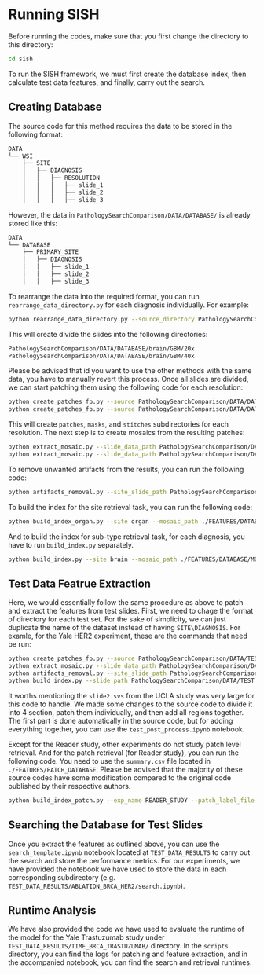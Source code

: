 # Running SISH
Before running the codes, make sure that you first change the directory to this directory:
```bash
cd sish
```
To run the SISH framework, we must first create the database index, then calculate test data features, and finally, carry out the search.

## Creating Database
The source code for this method requires the data to be stored in the following format:
```bash
DATA
└── WSI
    ├── SITE
    │   ├── DIAGNOSIS
    │   │   ├── RESOLUTION
    │   │   │   ├── slide_1
    │   │   │   ├── slide_2
    │   │   │   ├── slide_3
```
However, the data in `PathologySearchComparison/DATA/DATABASE/` is already stored like this:
```bash
DATA
└── DATABASE
    ├── PRIMARY_SITE
    │   ├── DIAGNOSIS
    │   │   ├── slide_1
    │   │   ├── slide_2
    │   │   ├── slide_3
```
To rearrange the data into the required format, you can run `rearrange_data_directory.py` for each diagnosis individually. For example:
```bash
python rearrange_data_directory.py --source_directory PathologySearchComparison/DATA/DATABASE/brain/GBM
```
This will create divide the slides into the following directories:
```bash
PathologySearchComparison/DATA/DATABASE/brain/GBM/20x
PathologySearchComparison/DATA/DATABASE/brain/GBM/40x
```
Please be advised that id you want to use the other methods with the same data, you have to manually revert this process. Once all slides are divided, we can start patching them using the following code for each resolution:
```bash
python create_patches_fp.py --source PathologySearchComparison/DATA/DATABASE/brain/GBM/20x/ --step_size 1024 --patch_size 1024 --seg --patch --stitch --save_dir ./FEATURES/DATABASE/PATCHES/brain/LGG/20x --preset tcga.csv
python create_patches_fp.py --source PathologySearchComparison/DATA/DATABASE/brain/GBM/40x/ --step_size 2048 --patch_size 2048 --seg --patch --stitch --save_dir ./FEATURES/DATABASE/PATCHES/brain/LGG/40x --preset tcga.csv
```
This will create `patches`, `masks`, and `stitches` subdirectories for each resolution. The next step is to  create mosaics from the resulting patches:
```bash
python extract_mosaic.py --slide_data_path PathologySearchComparison/DATA/DATABASE/brain/GBM/20x/ --slide_patch_path ./FEATURES/DATABASE/PATCHES/brain/LGG/20x/patches/ --save_path ./FEATURES/DATABASE/MOSAICS/brain/LGG/20x/
python extract_mosaic.py --slide_data_path PathologySearchComparison/DATA/DATABASE/brain/GBM/20x/ --slide_patch_path ./FEATURES/DATABASE/PATCHES/brain/LGG/40x/patches/ --save_path ./FEATURES/DATABASE/MOSAICS/brain/LGG/40x/
```
To remove unwanted artifacts from the results, you can run the following code:
```bash
python artifacts_removal.py --site_slide_path PathologySearchComparison/DATA/DATABASE/brain  --site_mosaic_path ./FEATURES/DATABASE/MOSAICS/brain
```
To build the index for the site retrieval task, you can run the following code:
```bash
python build_index_organ.py --site organ --mosaic_path ./FEATURES/DATABASE/MOSAICS/ --slide_path PathologySearchComparison/DATA/DATABASE --slide_ext .svs --checkpoint ./checkpoints/model_9.pt --codebook_semantic ./checkpoints/codebook_semantic.pt
```
And to build the index for sub-type retrieval task, for each diagnosis, you have to run `build_index.py` separately.
```bash
python build_index.py --site brain --mosaic_path ./FEATURES/DATABASE/MOSAICS/ --slide_path PathologySearchComparison/DATA/DATABASE --slide_ext .svs --checkpoint ./checkpoints/model_9.pt --codebook_semantic ./checkpoints/codebook_semantic.pt
```

## Test Data Featrue Extraction
Here, we would essentially follow the same procedure as above to patch and extract the features from test slides. First, we need to chage the format of directory for each test set. For the sake of simplicity, we can just duplicate the name of the dataset instead of having `SITE\DIAGNOSIS`. For examle, for the Yale HER2 experiment, these are the commands that need be run:
```bash
python create_patches_fp.py --source PathologySearchComparison/DATA/TEST_DATA/BRCA_TRASTUZUMAB/BRCA_TRASTUZUMAB/20x/ --step_size 1024 --patch_size 1024 --seg --patch --stitch --patch_level 0 --save_dir ./TEST_DATA_RESULTS/TIME_BRCA_TRASTUZUMAB/temp1/PATCHES/BRCA_TRASTUZUMAB/BRCA_TRASTUZUMAB/20x --preset BRCA_TRASTUZUMAB.csv
python extract_mosaic.py --slide_data_path PathologySearchComparison/DATA/TEST_DATA/BRCA_TRASTUZUMAB/BRCA_TRASTUZUMAB/20x/  --slide_patch_path ./TEST_DATA_RESULTS/TIME_BRCA_TRASTUZUMAB/temp1/PATCHES/BRCA_TRASTUZUMAB/BRCA_TRASTUZUMAB/20x/patches/ --save_path ./TEST_DATA_RESULTS/TIME_BRCA_TRASTUZUMAB/temp1/MOSAICS/BRCA_TRASTUZUMAB/BRCA_TRASTUZUMAB/20x/
python artifacts_removal.py --site_slide_path PathologySearchComparison/DATA/TEST_DATA/BRCA_TRASTUZUMAB/  --site_mosaic_path  ./TEST_DATA_RESULTS/TIME_BRCA_TRASTUZUMAB/temp1/MOSAICS/BRCA_TRASTUZUMAB
python build_index.py --slide_path PathologySearchComparison/DATA/TEST_DATA/ --mosaic_path ./TEST_DATA_RESULTS/TIME_BRCA_TRASTUZUMAB/temp1/MOSAICS/ --site BRCA_TRASTUZUMAB --slide_ext svs
```
It worths mentioning the `slide2.svs` from the UCLA study was very large for this code to handle. We made some changes to the source code to divide it into 4 section, patch them individually, and then add all regions together. The first part is done automatically in the source code, but for adding everything together, you can use the `test_post_process.ipynb` notebook.

Except for the Reader study, other experiments do not study patch level retrieval. And for the patch retrieval (for Reader study), you can run the following code. You need to use the `summary.csv` file located in `./FEATURES/PATCH_DATABASE`. Please be advised that the majority of these source codes have some modification compared to the original code published by their respective authors.
```bash
python build_index_patch.py --exp_name READER_STUDY --patch_label_file ./FEATURES/PATCH_DATABASE/summary.csv --patch_data_path ./FEATURES/PATCH_DATABASE/ALL
```

## Searching the Database for Test Slides
Once you extract the features as outlined above, you can use the `search_template.ipynb` notebook located at `TEST_DATA_RESULTS` to carry out the search and store the performance metrics. For our experiments, we have provided the notebook we have used to store the data in each corresponding subdirectory (e.g. `TEST_DATA_RESULTS/ABLATION_BRCA_HER2/search.ipynb`).

## Runtime Analysis
We have also provided the code we have used to evaluate the runtime of the model for the Yale Trastuzumab study under `TEST_DATA_RESULTS/TIME_BRCA_TRASTUZUMAB/` directory. In the `scripts` directory, you can find the logs for patching and feature extraction, and in the accompanied notebook, you can find the search and retrieval runtimes.